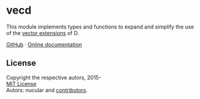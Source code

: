vecd
====

This module implements types and functions to expand and simplify the use of
the [vector extensions](http://dlang.org/simd.html) of D.

[GitHub](https://github.com/nucular/vecd) &middot; 
[Online documentation](https://nucular.github.io/vecd/docs/vecd.html)

License
-------

Copyright the respective autors, 2015-  
[MIT License](http://opensource.org/licenses/MIT)  
Autors: nucular and [contributors](https://github.com/nucular/vecd/contributors).
